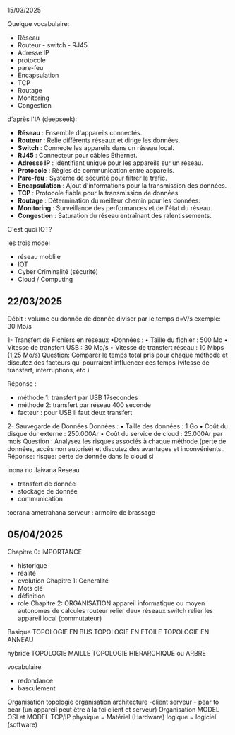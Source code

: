 15/03/2025

Quelque vocabulaire:
- Réseau
- Routeur - switch - RJ45
- Adresse IP
- protocole
- pare-feu
- Encapsulation
- TCP
- Routage
- Monitoring
- Congestion

d'après l'IA (deepseek):
- **Réseau** : Ensemble d'appareils connectés.
- **Routeur** : Relie différents réseaux et dirige les données.
- **Switch** : Connecte les appareils dans un réseau local.
- **RJ45** : Connecteur pour câbles Ethernet.
- **Adresse IP** : Identifiant unique pour les appareils sur un réseau.
- **Protocole** : Règles de communication entre appareils.
- **Pare-feu** : Système de sécurité pour filtrer le trafic.
- **Encapsulation** : Ajout d'informations pour la transmission des données.
- **TCP** : Protocole fiable pour la transmission de données.
- **Routage** : Détermination du meilleur chemin pour les données.
- **Monitoring** : Surveillance des performances et de l'état du réseau.
- **Congestion** : Saturation du réseau entraînant des ralentissements.

C'est quoi IOT?

les trois model
- réseau moblile
- IOT
- Cyber Criminalité (sécurité)
- Cloud / Computing

## 22/03/2025
Débit : volume ou donnée de donnée diviser par le temps
d=V/s
exemple: 30 Mo/s

1- Transfert de Fichiers en réseaux 
•Données : 
	• Taille du fichier : 500 Mo 
	• Vitesse de transfert USB : 30 Mo/s 
	• Vitesse de transfert réseau : 10 Mbps (1,25 Mo/s) 
Question: Comparer le temps total pris pour chaque méthode et discutez des facteurs qui pourraient influencer ces temps (vitesse de transfert, interruptions, etc )

Réponse :
- méthode 1: transfert par USB 17secondes
- méthode 2: transfert par réseau 400 seconde
- facteur : pour USB il faut deux transfert

2- Sauvegarde de Données 
Données : 
	• Taille des données : 1 Go
	• Coût du disque dur externe : 250.000Ar 
	• Coût du service de cloud : 25.000Ar par mois 
Question : Analysez les risques associés à chaque méthode (perte de données, accès non autorisé) et discutez des avantages et inconvénients..
Réponse:
risque: perte de  donnée dans le cloud si 


inona no ilaivana Reseau
- transfert de donnée
- stockage de donnée
- communication

toerana ametrahana serveur : armoire de brassage


## 05/04/2025 
Chapitre 0: IMPORTANCE
- historique
- réalité
- evolution
Chapitre 1: Generalité
- Mots clé
- définition
- role
Chapitre 2: ORGANISATION
appareil informatique ou moyen autonomes de calcules
routeur relier deux réseaux
switch relier les appareil local (commutateur)

Basique
TOPOLOGIE EN BUS
TOPOLOGIE EN ETOILE
TOPOLOGIE EN ANNEAU

hybride
TOPOLOGIE MAILLE
TOPOLOGIE HIERARCHIQUE ou ARBRE

vocabulaire
- redondance
- basculement

Organisation topologie
organisation architecture
	-client serveur
	- pear to pear (un appareil peut être à la foi client et serveur)
Organisation MODEL OSI et MODEL TCP/IP
physique = Matériel (Hardware)
logique = logiciel (software)

